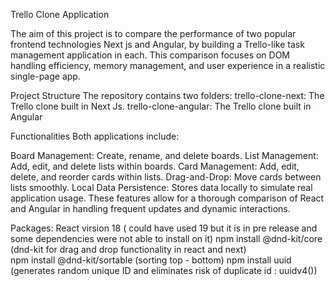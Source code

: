 Trello Clone Application

The aim of this project is to compare the performance of two popular frontend technologies Next js and Angular, by building a Trello-like task management application in each. This comparison focuses on DOM handling efficiency, memory management, and user experience in a realistic single-page app.

Project Structure
The repository contains two folders:
trello-clone-next: The Trello clone built in Next Js.
trello-clone-angular: The Trello clone built in Angular

Functionalities
Both applications include:

Board Management: Create, rename, and delete boards.
List Management: Add, edit, and delete lists within boards.
Card Management: Add, edit, delete, and reorder cards within lists.
Drag-and-Drop: Move cards between lists smoothly.
Local Data Persistence: Stores data locally to simulate real application usage.
These features allow for a thorough comparison of React and Angular in handling frequent updates and dynamic interactions.

Packages:
React virsion 18 ( could have used 19 but it is in pre release and some dependencies were not able to install on it)
npm install @dnd-kit/core  (dnd-kit for drag and drop functionality in react and next)  
npm install @dnd-kit/sortable (sorting top - bottom)
npm install uuid (generates random unique ID and eliminates risk of duplicate id : uuidv4())
